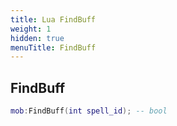 ```yaml
---
title: Lua FindBuff
weight: 1
hidden: true
menuTitle: FindBuff
---
```

## FindBuff
```lua
mob:FindBuff(int spell_id); -- bool
```